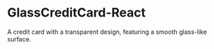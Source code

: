# GlassCreditCard-React
A credit card with a transparent design, featuring a smooth glass-like surface.
